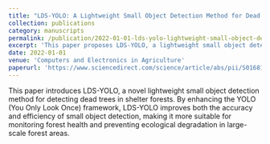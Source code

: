 ```yaml
---
title: "LDS-YOLO: A Lightweight Small Object Detection Method for Dead Trees from Shelter Forest"
collection: publications
category: manuscripts
permalink: /publication/2022-01-01-lds-yolo-lightweight-small-object-detection-2
excerpt: 'This paper proposes LDS-YOLO, a lightweight small object detection method designed for detecting dead trees in shelter forests.'
date: 2022-01-01
venue: 'Computers and Electronics in Agriculture'
paperurl: 'https://www.sciencedirect.com/science/article/abs/pii/S0168169922003520'
---
```


This paper introduces LDS-YOLO, a novel lightweight small object detection method for detecting dead trees in shelter forests. By enhancing the YOLO (You Only Look Once) framework, LDS-YOLO improves both the accuracy and efficiency of small object detection, making it more suitable for monitoring forest health and preventing ecological degradation in large-scale forest areas.
